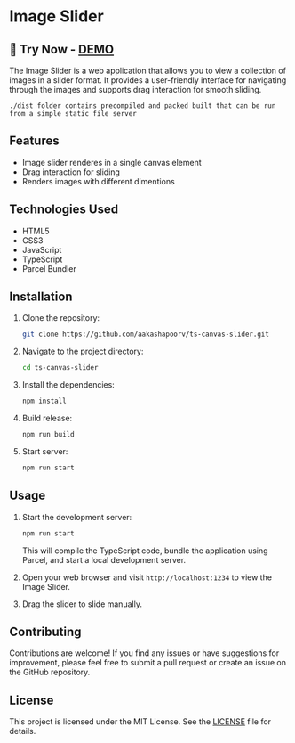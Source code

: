 # Image Slider
## 🚀 Try Now - [DEMO](https://ts-canvas-slider.vercel.app/) 
The Image Slider is a web application that allows you to view a collection of images in a slider format. It provides a user-friendly interface for navigating through the images and supports drag interaction for smooth sliding.

```
./dist folder contains precompiled and packed built that can be run from a simple static file server
```

## Features

- Image slider renderes in a single canvas element
- Drag interaction for sliding
- Renders images with different dimentions

## Technologies Used

- HTML5
- CSS3
- JavaScript
- TypeScript
- Parcel Bundler

## Installation

1. Clone the repository:

   ```bash
   git clone https://github.com/aakashapoorv/ts-canvas-slider.git
   ```

2. Navigate to the project directory:

   ```bash
   cd ts-canvas-slider
   ```

3. Install the dependencies:

   ```bash
   npm install
   ```

4. Build release:

   ```bash
   npm run build
   ```

4. Start server:

   ```bash
   npm run start
   ```

## Usage

1. Start the development server:

   ```bash
   npm run start
   ```

   This will compile the TypeScript code, bundle the application using Parcel, and start a local development server.

2. Open your web browser and visit `http://localhost:1234` to view the Image Slider.

3. Drag the slider to slide manually.

## Contributing

Contributions are welcome! If you find any issues or have suggestions for improvement, please feel free to submit a pull request or create an issue on the GitHub repository.

## License

This project is licensed under the MIT License. See the [LICENSE](LICENSE) file for details.
